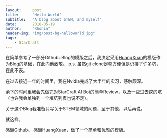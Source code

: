 ```yaml
---
layout:     post
title:      "Hello World"
subtitle:   "A blog about STEM, and myself"
date:       2018-05-19
author:     "Rhonin"
header-img: "img/post-bg-helloworld.jpg"
tags:
    - StarCraft
---
```


在简单参考了一部分Github+Blog的模版之后，我决定采用[HuangXuan](http://huangxuan.me/)的模版作为Blog的基础，在此向他致敬。
p.s. 虽然git clone足够方便但是仍排了许多坑，在此不表。

在过去接近一年的时间里，我在Nvidia完成了大半年的实习，感触颇深。

余下的时间里我会先做完对StarCraft AI Bot的简单Review，以及一些过去挖的坑（也许我会单独列一个填坑列表也说不定）。

关于这个Blog我准备只写关于STEM领域的问题，至于其他，以后再说。

就这样。

感谢Github。
感谢HuangXuan，做了一个简单和优雅的模版。